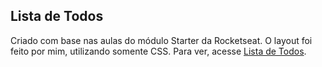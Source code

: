 ## Lista de Todos
Criado com base nas aulas do módulo Starter da Rocketseat. O layout foi feito por mim, utilizando somente CSS.
Para ver, acesse [Lista de Todos](https://viniciusmendite.github.io/Lista-de-Todos/).
